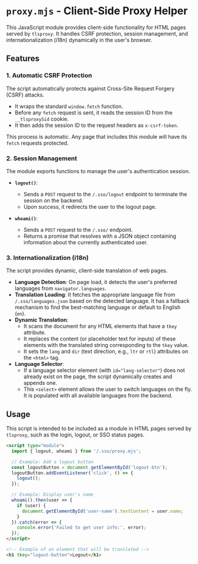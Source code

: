 # `proxy.mjs` - Client-Side Proxy Helper

This JavaScript module provides client-side functionality for HTML pages served by `tlsproxy`. It handles CSRF protection, session management, and internationalization (i18n) dynamically in the user's browser.

## Features

### 1. Automatic CSRF Protection

The script automatically protects against Cross-Site Request Forgery (CSRF) attacks.

- It wraps the standard `window.fetch` function.
- Before any `fetch` request is sent, it reads the session ID from the `__tlsproxySid` cookie.
- It then adds the session ID to the request headers as `x-csrf-token`.

This process is automatic. Any page that includes this module will have its `fetch` requests protected.

### 2. Session Management

The module exports functions to manage the user's authentication session.

- **`logout()`**:
  - Sends a `POST` request to the `/.sso/logout` endpoint to terminate the session on the backend.
  - Upon success, it redirects the user to the logout page.

- **`whoami()`**:
  - Sends a `POST` request to the `/.sso/` endpoint.
  - Returns a promise that resolves with a JSON object containing information about the currently authenticated user.

### 3. Internationalization (i18n)

The script provides dynamic, client-side translation of web pages.

- **Language Detection**: On page load, it detects the user's preferred languages from `navigator.languages`.
- **Translation Loading**: It fetches the appropriate language file from `/.sso/languages.json` based on the detected language. It has a fallback mechanism to find the best-matching language or default to English (`en`).
- **Dynamic Translation**:
  - It scans the document for any HTML elements that have a `tkey` attribute.
  - It replaces the content (or placeholder text for inputs) of these elements with the translated string corresponding to the `tkey` value.
  - It sets the `lang` and `dir` (text direction, e.g., `ltr` or `rtl`) attributes on the `<html>` tag.
- **Language Selector**:
  - If a language selector element (with `id="lang-selector"`) does not already exist on the page, the script dynamically creates and appends one.
  - This `<select>` element allows the user to switch languages on the fly. It is populated with all available languages from the backend.

## Usage

This script is intended to be included as a module in HTML pages served by `tlsproxy`, such as the login, logout, or SSO status pages.

```html
<script type="module">
  import { logout, whoami } from '/.sso/proxy.mjs';

  // Example: Add a logout button
  const logoutButton = document.getElementById('logout-btn');
  logoutButton.addEventListener('click', () => {
    logout();
  });

  // Example: Display user's name
  whoami().then(user => {
    if (user) {
      document.getElementById('user-name').textContent = user.name;
    }
  }).catch(error => {
    console.error('Failed to get user info:', error);
  });
</script>

<!-- Example of an element that will be translated -->
<h1 tkey="logout-button">Logout</h1>
```
